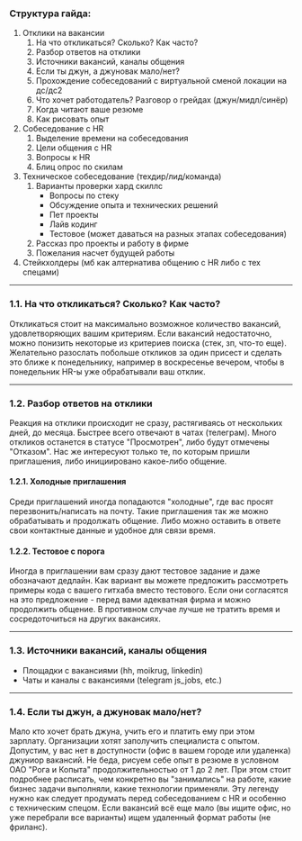### Структура гайда:

1. Отклики на вакансии
    1. На что откликаться? Сколько? Как часто?
    2. Разбор ответов на отклики
    3. Источники вакансий, каналы общения
    4. Если ты джун, а джуновак мало/нет?
    5. Прохождение собеседований с виртуальной сменой локации на дс/дс2
    6. Что хочет работодатель? Разговор о грейдах (джун/мидл/синёр)
    7. Когда читают ваше резюме
    8. Как рисовать опыт
2. Собеседование с HR
    1. Выделение времени на собеседования
    2. Цели общения с HR
    3. Вопросы к HR
    4. Блиц опрос по скилам
3. Техническое собеседование (техдир/лид/команда)
    1. Варианты проверки хард скиллс
        - Вопросы по стеку
        - Обсуждение опыта и технических решений
        - Пет проекты
        - Лайв кодинг
        - Тестовое (может даваться на разных этапах собеседования)
    2. Рассказ про проекты и работу в фирме
    3. Пожелания насчет будущей работы
4. Стейкхолдеры (мб как алтернатива общению с HR либо с тех спецами)

___
### 1.1. На что откликаться? Сколько? Как часто?

Откликаться стоит на максимально возможное количество вакансий, удовлетворяющих вашим критериям. Если вакансий недостаточно, можно понизить некоторые из критериев поиска (стек, зп, что-то еще).
Желательно разослать побольше откликов за один присест и сделать это ближе к понедельнику, например в воскресенье вечером, чтобы в понедельник HR-ы уже обрабатывали ваш отклик.
___
### 1.2. Разбор ответов на отклики

Реакция на отклики происходит не сразу, растягиваясь от нескольких дней, до месяца. Быстрее всего отвечают в чатах (телеграм).
Много откликов останется в статусе "Просмотрен", либо будут отмечены "Отказом". Нас же интересуют только те, по которым пришли приглашения, либо инициировано какое-либо общение.

#### 1.2.1. Холодные приглашения

Среди приглашений иногда попадаются "холодные", где вас просят перезвонить/написать на почту. Такие приглашения так же можно обрабатывать и продолжать общение. Либо можно оставить в ответе свои контактные данные и удобное для связи время.

#### 1.2.2. Тестовое с порога

Иногда в приглашении вам сразу дают тестовое задание и даже обозначают дедлайн. Как вариант вы можете предложить рассмотреть примеры кода с вашего гитхаба вместо тестового. Если они согласятся на это предложение - перед вами адекватная фирма и можно продолжить общение. В противном случае лучше не тратить время и сосредоточиться на других вакансиях.
___
### 1.3. Источники вакансий, каналы общения

- Площадки с вакансиями (hh, moikrug, linkedin)
- Чаты и каналы с вакансиями (telegram js_jobs, etc.)

___
### 1.4. Если ты джун, а джуновак мало/нет?

Мало кто хочет брать джуна, учить его и платить ему при этом зарплату. Организации хотят заполучить специалиста с опытом.
Допустим, у вас нет в доступности (офис в вашем городе или удаленка) джуниор вакансий. 
Не беда, рисуем себе опыт в резюме в условном ОАО "Рога и Копыта" продолжительностью от 1 до 2 лет. При этом стоит подробнее расписать, чем конкретно вы "занимались" на работе, какие бизнес задачи выполняли, какие технологии применяли. Эту легенду нужно как следует продумать перед собеседованием с HR и особенно с техническим спецом.
Если вакансий всё еще мало (вы ищите офис, но уже перебрали все варианты) ищем удаленный формат работы (не фриланс).